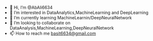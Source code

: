 - 👋 Hi, I’m @AbAli6634
- 👀 I’m interested in DataAnalytics,MachineLearning and DeepLearning
- 🌱 I’m currently learning MachineLearnin/DeepNeuralNetwork
- 💞️ I’m looking to collaborate on DataAnalysis,MachineLearning,DeepNeuralNetwork 
- 📫 How to reach me basit6634@gmail.com

<!---
AbAli6634/AbAli6634 is a ✨ special ✨ repository because its `README.md` (this file) appears on your GitHub profile.
You can click the Preview link to take a look at your changes.
--->
